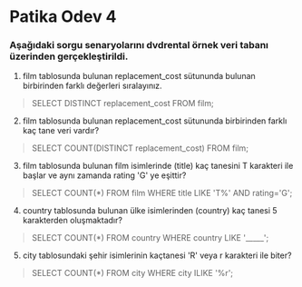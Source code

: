 # Patika Odev 4

### Aşağıdaki sorgu senaryolarını dvdrental örnek veri tabanı üzerinden gerçekleştirildi.

1. film tablosunda bulunan replacement_cost sütununda bulunan birbirinden farklı değerleri sıralayınız.
> SELECT DISTINCT replacement_cost FROM film;

2. film tablosunda bulunan replacement_cost sütununda birbirinden farklı kaç tane veri vardır?
> SELECT COUNT(DISTINCT replacement_cost) FROM film;

3. film tablosunda bulunan film isimlerinde (title) kaç tanesini T karakteri ile başlar ve aynı zamanda rating 'G' ye eşittir?
> SELECT COUNT(*) FROM film
WHERE title LIKE 'T%' AND rating='G';

4. country tablosunda bulunan ülke isimlerinden (country) kaç tanesi 5 karakterden oluşmaktadır?
> SELECT COUNT(*) FROM country
WHERE country LIKE '_____';

5. city tablosundaki şehir isimlerinin kaçtanesi 'R' veya r karakteri ile biter?
> SELECT COUNT(*) FROM city
WHERE city ILIKE '%r';